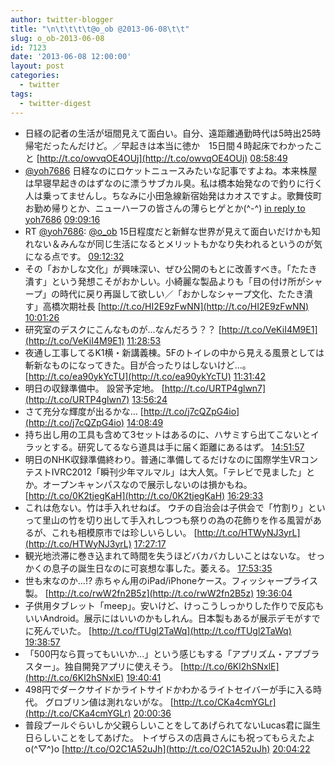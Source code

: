 ```yaml
---
author: twitter-blogger
title: "\n\t\t\t\t@o_ob @2013-06-08\t\t"
slug: o_ob-2013-06-08
id: 7123
date: '2013-06-08 12:00:00'
layout: post
categories:
  - twitter
tags:
  - twitter-digest
---
```


*   日経の記者の生活が垣間見えて面白い。自分、遠距離通勤時代は5時出25時帰宅だったんだけど。／早起きは本当に徳か　15日間４時起床でわかったこと [http://t.co/owvqOE4OUj](http://t.co/owvqOE4OUj) [08:58:49](http://twitter.com/o_ob/statuses/343155113466142721)
*   [@yoh7686](http://twitter.com/yoh7686) 日経なのにロケットニュースみたいな記事ですよね。本来株屋は早寝早起きのはずなのに漂うサブカル臭。私は橋本始発なので釣りに行く人は乗ってませんし。ちなみに小田急線新宿始発はカオスですよ。歌舞伎町お勤め帰りとか、ニューハーフの皆さんの薄らヒゲとか(^-^) [in reply to yoh7686](http://twitter.com/yoh7686/statuses/343155863474806785) [09:09:16](http://twitter.com/o_ob/statuses/343157744750194688)
*   RT [@yoh7686](http://twitter.com/yoh7686): [@o_ob](http://twitter.com/o_ob) 15日程度だと新鮮な世界が見えて面白いだけかも知れない＆みんなが同じ生活になるとメリットもかなり失われるというのが気になる点です。 [09:12:32](http://twitter.com/o_ob/statuses/343158567848783873)
*   その「おかしな文化」が興味深い、ぜひ公開のもとに改善すべき。「たたき潰す」という発想こそがおかしい。小綺麗な製品よりも「目の付け所がシャープ」の時代に戻り再誕して欲しい／「おかしなシャープ文化、たたき潰す」高橋次期社長 [http://t.co/HI2E9zFwNN](http://t.co/HI2E9zFwNN) [10:01:26](http://twitter.com/o_ob/statuses/343170873588600832)
*   研究室のデスクにこんなものが...なんだろう？？ [http://t.co/VeKiI4M9E1](http://t.co/VeKiI4M9E1) [11:28:53](http://twitter.com/o_ob/statuses/343192880543825920)
*   夜通し工事してるK1横・新講義棟。5Fのトイレの中から見える風景としては斬新なものになってきた。目が合ったりはしないけど...。 [http://t.co/ea90ykYcTU](http://t.co/ea90ykYcTU) [11:31:42](http://twitter.com/o_ob/statuses/343193586558451712)
*   明日の収録準備中。 設営予定地。 [http://t.co/URTP4glwn7](http://t.co/URTP4glwn7) [13:56:24](http://twitter.com/o_ob/statuses/343230004701851648)
*   さて充分な輝度が出るかな... [http://t.co/j7cQZpG4io](http://t.co/j7cQZpG4io) [14:08:49](http://twitter.com/o_ob/statuses/343233128531361792)
*   持ち出し用の工具も含めて3セットはあるのに、ハサミすら出てこないとイラッとする。研究してるなら道具は手に届く距離にあるはず。 [14:51:57](http://twitter.com/o_ob/statuses/343243981704015872)
*   明日のNHK収録準備終わり。普通に準備してるだけなのに国際学生VRコンテストIVRC2012「瞬刊少年マルマル」は大人気。「テレビで見ました」とか。オープンキャンパスなので展示しないのは損かもね。 [http://t.co/0K2tjegKaH](http://t.co/0K2tjegKaH) [16:29:33](http://twitter.com/o_ob/statuses/343268544160612352)
*   これは危ない。竹は手入れせねば。 ウチの自治会は子供会で「竹割り」といって里山の竹を切り出して手入れしつつも祭りの為の花飾りを作る風習があるが、これも相模原市では珍しいらしい。 [http://t.co/HTWyNJ3yrL](http://t.co/HTWyNJ3yrL) [17:27:17](http://twitter.com/o_ob/statuses/343283074609602562)
*   観光地渋滞に巻き込まれて時間を失うほどバカバカしいことはないな。 せっかくの息子の誕生日なのに可哀想な事した。萎える。 [17:53:35](http://twitter.com/o_ob/statuses/343289693896597504)
*   世も末なのか...!? 赤ちゃん用のiPad/iPhoneケース。フィッシャープライス製。 [http://t.co/rwW2fn2B5z](http://t.co/rwW2fn2B5z) [19:36:04](http://twitter.com/o_ob/statuses/343315481572278272)
*   子供用タブレット「meep」。安いけど、けっこうしっかりした作りで反応もいいAndroid。展示にはいいのかもしれん。日本製もあるが展示デモがすでに死んでいた。 [http://t.co/fTUgl2TaWq](http://t.co/fTUgl2TaWq) [19:38:57](http://twitter.com/o_ob/statuses/343316210215170048)
*   「500円なら買ってもいいか...」という感じもする「アプリズム・アプブラスター」。独自開発アプリに使えそう。 [http://t.co/6Kl2hSNxlE](http://t.co/6Kl2hSNxlE) [19:40:41](http://twitter.com/o_ob/statuses/343316645307088896)
*   498円でダークサイドかライトサイドかわかるライトセイバーが手に入る時代。 グロブリン値は測れないがな。 [http://t.co/CKa4cmYGLr](http://t.co/CKa4cmYGLr) [20:00:36](http://twitter.com/o_ob/statuses/343321657139687425)
*   普段プールぐらいしか父親らしいことをしてあげられてないLucas君に誕生日らしいことをしてあげた。 トイザらスの店員さんにも祝ってもらえたよo(^▽^)o [http://t.co/O2C1A52uJh](http://t.co/O2C1A52uJh) [20:04:22](http://twitter.com/o_ob/statuses/343322603026526208)